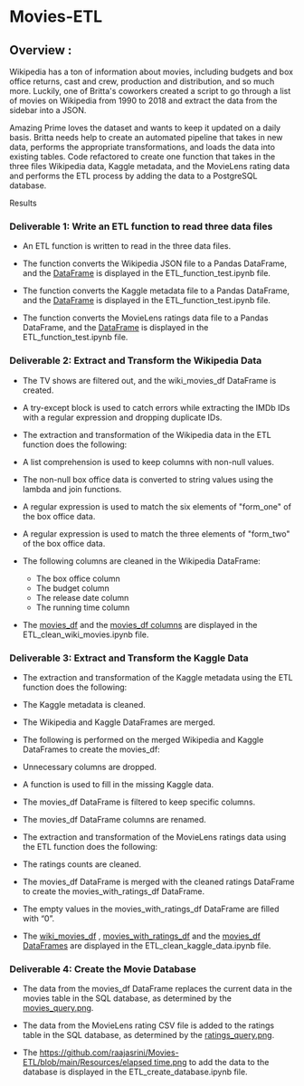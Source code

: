 # Movies-ETL

## Overview : 
    
   Wikipedia has a ton of information about movies, including budgets and box office returns, cast and crew, production and distribution, and so much more. Luckily, one of Britta's coworkers created a script to go through a list of movies on Wikipedia from 1990 to 2018 and extract the data from the sidebar into a JSON. 
    
   Amazing Prime loves the dataset and wants to keep it updated on a daily basis. Britta needs  help to create an automated pipeline that takes in new data, performs the appropriate transformations, and loads the data into existing tables. Code refactored  to create one function that takes in the three files Wikipedia data, Kaggle metadata, and the MovieLens rating data and performs the ETL process by adding the data to a PostgreSQL database.
    
   Results  
### Deliverable 1: Write an ETL function to read three data files
* An ETL function is written to read in the three data files.

* The function converts the Wikipedia JSON file to a Pandas DataFrame, and the [DataFrame](https://github.com/raajasrini/Movies-ETL/blob/main/Resources/d1_1_wiki_movies.png) is displayed in the ETL_function_test.ipynb file.

* The function converts the Kaggle metadata file to a Pandas DataFrame, and the [DataFrame](https://github.com/raajasrini/Movies-ETL/blob/main/Resources/d1_2_kaggle_md.png) is displayed in the ETL_function_test.ipynb file.

* The function converts the MovieLens ratings data file to a Pandas DataFrame, and the [DataFrame](https://github.com/raajasrini/Movies-ETL/blob/main/Resources/d1_3_ratingsdf.png) is displayed in the ETL_function_test.ipynb file.

### Deliverable 2: Extract and Transform the Wikipedia Data

* The TV shows are filtered out, and the wiki_movies_df DataFrame is created.

* A try-except block is used to catch errors while extracting the IMDb IDs with a regular expression and dropping duplicate IDs.

* The extraction and transformation of the Wikipedia data in the ETL function does the following:
 * A list comprehension is used to keep columns with non-null values.
 * The non-null box office data is converted to string values using the lambda and join functions.

* A regular expression is used to match the six elements of "form_one" of the box office data.

* A regular expression is used to match the three elements of "form_two" of the box office data.

* The following columns are cleaned in the Wikipedia DataFrame:
  * The box office column
  * The budget column
  * The release date column
  * The running time column
  
* The [movies_df](https://github.com/raajasrini/Movies-ETL/blob/main/Resources/d2_1.png) and the [movies_df columns](https://github.com/raajasrini/Movies-ETL/blob/main/Resources/d2_2.png) are displayed in the ETL_clean_wiki_movies.ipynb file.

### Deliverable 3: Extract and Transform the Kaggle Data

* The extraction and transformation of the Kaggle metadata using the ETL function does the following:
 * The Kaggle metadata is cleaned.
 * The Wikipedia and Kaggle DataFrames are merged.
 
 * The following is performed on the merged Wikipedia and Kaggle DataFrames to create the movies_df:
  * Unnecessary columns are dropped.
  * A function is used to fill in the missing Kaggle data.
  * The movies_df DataFrame is filtered to keep specific columns.
  * The movies_df DataFrame columns are renamed.

* The extraction and transformation of the MovieLens ratings data using the ETL function does the following:
 * The ratings counts are cleaned.
 * The movies_df DataFrame is merged with the cleaned ratings DataFrame to create the movies_with_ratings_df DataFrame.
 * The empty values in the movies_with_ratings_df DataFrame are filled with “0”.

* The [wiki_movies_df](https://github.com/raajasrini/Movies-ETL/blob/main/Resources/d3_1.png) , [movies_with_ratings_df](https://github.com/raajasrini/Movies-ETL/blob/main/Resources/d3_2.png)  and the [movies_df DataFrames](https://github.com/raajasrini/Movies-ETL/blob/main/Resources/d3_3.png) are displayed in the ETL_clean_kaggle_data.ipynb file.

### Deliverable 4: Create the Movie Database

* The data from the movies_df DataFrame replaces the current data in the movies table in the SQL database, as determined by the [movies_query.png](https://github.com/raajasrini/Movies-ETL/blob/main/Resources/movies-query.png).

* The data from the MovieLens rating CSV file is added to the ratings table in the SQL database, as determined by the [ratings_query.png](https://github.com/raajasrini/Movies-ETL/blob/main/Resources/rating_query.png).

* The [https://github.com/raajasrini/Movies-ETL/blob/main/Resources/elapsed time.png](time_elapsed) to add the data to the database is displayed in the ETL_create_database.ipynb file.